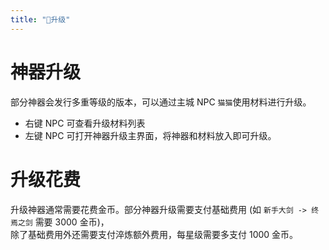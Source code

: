 ```yaml
---
title: "🏹升级"
---
```


# 神器升级

部分神器会发行多重等级的版本，可以通过主城 NPC `猫猫`使用材料进行升级。

* 右键 NPC 可查看升级材料列表
* 左键 NPC 可打开神器升级主界面，将神器和材料放入即可升级。

# 升级花费

升级神器通常需要花费金币。部分神器升级需要支付基础费用 (如 `新手大剑 -> 终焉之剑` 需要 3000 金币)，  
除了基础费用外还需要支付淬炼额外费用，每星级需要多支付 1000 金币。
